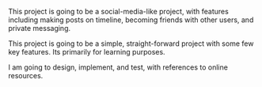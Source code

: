 This project is going to be a social-media-like project, with features including making posts on timeline, becoming friends with other users, and private messaging. 

This project is going to be a simple, straight-forward project with some few key features. Its primarily for learning purposes.

I am going to design, implement, and test, with references to online resources.